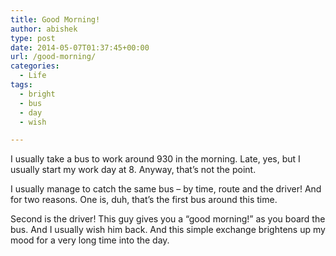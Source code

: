```yaml
---
title: Good Morning!
author: abishek
type: post
date: 2014-05-07T01:37:45+00:00
url: /good-morning/
categories:
  - Life
tags:
  - bright
  - bus
  - day
  - wish

---
```

I usually take a bus to work around 930 in the morning. Late, yes, but I usually start my work day at 8. Anyway, that&#8217;s not the point. 

I usually manage to catch the same bus &#8211; by time, route and the driver! And for two reasons. One is, duh, that&#8217;s the first bus around this time. 

Second is the driver! This guy gives you a &#8220;good morning!&#8221; as you board the bus. And I usually wish him back. And this simple exchange brightens up my mood for a very long time into the day.